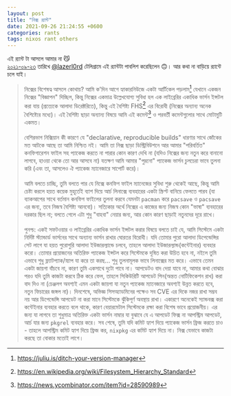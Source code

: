 ```yaml
---
layout: post
title: "নিক্স র‍্যান্ট"
date: 2021-09-26 21:24:55 +0600
categories: rants
tags: nixos rant others
---
```


এই র‍্যান্ট টা আসলে আমার না :smirk_cat: <br />
[২০২১-০৯-২৩](https://t.me/chaotic_aur_sac/136195) তারিখে
[@lazerl0rd](https://github.com/lazerl0rd "Diab Neiroukh") টেলিগ্রামে এই র‍্যান্টটা
পাবলিশ করেছিলেন :upside_down_face:। আর কথা না বাড়িয়ে র‍্যান্টে চলে যাই।

> নিক্সের বিশেষত্ব আসলে কোথায়? আমি ক'দিন আগে হ্যাকারনিউজে একটা আর্টিকেল পড়লাম[^1] যেখানে একজন নিক্সের "বিজ্ঞাপন" দিচ্ছিল, কিন্তু নিক্সের একমাত্র উল্লেখযোগ্য সুবিধা হল এক লাইব্রেরির একাধিক ভার্সন ইন্সটল করা যায় (প্রত্যেকে আলাদা ডিরেক্টরিতে), কিন্তু এই বৈশিষ্ট্য FHS[^3] এর বিরোধী (নিক্সের অন্যান্য অনেক বৈশিষ্ট্যের মধ্যে)।
এই বৈশিষ্ট্য ছাড়া অন্যান্য বিষয়ে আমি এই কমেন্ট[^2] ও পরবর্তী কমেন্টগুলোর সাথে মোটামুটি একমত।<br /><br />
> বেশিরভাগ নিক্সিয়ান কী কারণে যে "declarative, reproducible builds" ধারণার সাথে জোঁকের মত আটকে আছে তা আমি নিশ্চিত নই।
 আমি তা নিক্স ছাড়া ডিস্ট্রিবিউশনে আর আমার "পরিবর্তিত" কনফিগারেশন ফাইল সহ প্যাকেজ করতে না পারার কোন কারণ দেখি না (যদিও নিক্সের জন্য নতুন করে বানানো লাগবে, হাওয়া থেকে তো আর আসবে না)
 যতক্ষণ আমি আমার "পুরনো" প্যাকেজ ভার্সন চুলচেরা ভাবে তুলনা করি (এবং তা, আসলেও ঐ প্যাকেজ ম্যানেজারে সাপোর্ট করে)। <br /><br />
> আমি বলতে চাচ্ছি, তুমি বলতে পার যে নিক্সে কনফিগ ফাইল ম্যানেজের সুবিধা শুরু থেকেই আছে, কিন্তু আমি চেষ্টা করলে হয়ত কয়েক মুহূর্তেই ব্যাশ দিয়ে আর্চ লিনাক্সে ব্যবহারের একটা স্ক্রিপ্ট বানিয়ে ফেলতে পারব
(যা ব্যাকআপের সাথে বর্তমান কনফিগ ফাইলের তুলনা করবে যেমনটা `pacman` করে `pacsave` ও `pacsave` এর জন্য, তবে নিজস্ব বৈশিষ্ট্য আনবো)।
সত্যিকার অর্থে নিক্সের এ কাজের জন্য নিজস্ব কোন "ভাষা" ব্যবহারের দরকার ছিল না; বলতে গেলে এটা শুধু "বাহবা" নেয়ার জন্য, আর কোন কারণ ছাড়াই নতুনদের দূরে রাখে।<br /><br />
> পুনশ্চ: একই সফটওয়ার ও লাইব্রেরির একাধিক ভার্সন ইন্সটল করার বিষয়ে বলতে চাই যে, আমি সিস্টেমে একটা নির্দিষ্ট স্ট্যান্ডার্ড ভার্সনের সাথে অন্যান্য ভার্সন রাখার ঘোরতর বিরোধী।
যদি তোমার পুরো আলাদা ডিপেন্ডেন্সির সেট লাগে যা হয়ত পুরোপুরি আলাদা ইউজারল্যান্ডে চলবে, তাহলে আলাদা ইউজারল্যান্ড(কন্টেইনার) ব্যবহার করো।
তোমার প্রয়োজনের অতিরিক্ত প্যাকেজ ইন্সটল করে সিস্টেমকে দূষিত করা উচিত হবে না, নইলে তুমি এভাবে শুধু ফ্ল্যাটপ্যাক/স্ন্যাপ যা করে তা করছ... শুধু তুলনামূলক ভাবে লিনাক্সের মত করে।
এভাবে তেমন একটা জায়গা বাঁচবে না, কারণ তুমি একসাথে দুটো পাবে না।
আপডেটও বাদ দেয়া যাবে না, আমার কথা বোঝার পরও যদি তুমি কাজটা করবে ঠিক করে ফেল, তাহলে সিকিউরিটি আপডেট পিন(অন্তত নোটিফিকেশন রাখ) করা বাদ দিও না (চেঞ্জলগ অবশ্যই এমন একটা জায়গা যা নতুন প্যাকেজ ম্যানেজারে অবশ্যই উন্নত করতে হবে, নতুন ফিচারের জঙ্গল না)।
দিনশেষে, অভিজ্ঞ সিসঅ্যাডমিনের পক্ষেও সব CVE এর দিকে নজর রাখা সম্ভব নয় আর ডিপেন্ডেন্সি আপডেট না করা মানে সিস্টেমকে ঝুঁকিপূর্ণ অবস্থায় রাখা।
একারণে অনেকেই স্যান্ডবক্স করা কন্টেইনার ব্যবহার করতে বলে থাকে, কারণ বেয়ারমেটাল সিস্টেমকে রক্ষা করা বিশেষ ভাবে প্রয়োজনীয়।
এর জন্য যা লাগবে তা শুধুমাত্র অতিরিক্ত একটা ভার্সন নাম্বার যা বুঝাবে যে এ আপডেট ফিক্স না আপস্ট্রিম আপডেট, আর্চ যার জন্য `pkgrel` ব্যবহার করে।
সব শেষে, তুমি যদি কমিট হ্যাশ দিয়ে প্যাকেজ ভার্সন ফ্রিজ করতে চাও - তাহলে আপস্ট্রিম কমিট হ্যাশ দিয়ে ফ্রিজ কর, `nixpkg` এর কমিট হ্যাশ দিয়ে না।
নিক্স যেভাবে কাজটা করছে তা বোকার মতোই লাগে।

[^1]: https://juliu.is/ditch-your-version-manager
[^2]: https://news.ycombinator.com/item?id=28590989
[^3]: https://en.wikipedia.org/wiki/Filesystem_Hierarchy_Standard

